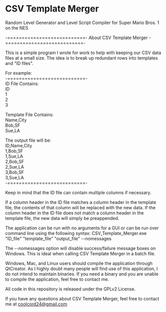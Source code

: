CSV Template Merger
===================

Random Level Generator and Level Script Compiler for Super Mario Bros. 1 on the NES

-===========================- About CSV Template Merger -===========================-

 This is a simple program I wrote for work to help with keeping our CSV data files
 at a small size. The idea is to break up redundant rows into templates and "ID files".

 For example:  
 -===========================-  
 ID File Contains:  
 ID  
 1  
 2  
 3
 
 Template File Contains:  
 Name,City  
 Bob,SF  
 Sue,LA  
 
 The output file will be:  
 ID,Name,City  
 1,Bob,SF  
 1,Sue,LA  
 2,Bob,SF  
 2,Sue,LA  
 3,Bob,SF  
 3,Sue,LA  
 -===========================-  

 Keep in mind that the ID file can contain multiple columns if necessary.

 If a column header in the ID file matches a column header in the template file,
 the contents of that column will be replaced with the new data. If the column
 header in the ID file does not match a column header in the template file,
 the new data will simply be preappended.

 The application can be run with no arguments for a GUI or can be run over command line
 using the following syntax:
 CSV_Template_Merger.exe "ID_file" "template_file" "output_file" --nomessages
 
 The --nomessages option will disable success/failure message boxes on Windows.
 This is ideal when calling CSV Template Merger in a batch file.

 Windows, Mac, and Linux users should compile the application through QtCreator.
 As I highly doubt many people will find use of this application, I do not intend to maintain
 binaries. If you need a binary and you are unable to compile the application, feel
 free to contact me.
 
 All code in this repository is released under the GPLv2 License.
 
 If you have any questions about CSV Template Merger, feel free to contact me at coolcord24@gmail.com
